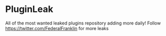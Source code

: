 # PluginLeak
All of the most wanted leaked plugins repository adding more daily!
Follow https://twitter.com/FederalFranklin for more leaks
